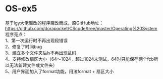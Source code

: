 # OS-ex5
基于lgy大佬魔改的程序魔改而成，原GitHub地址：https://github.com/dorapocket/CScode/tree/master/Operating%20System  
程序亮点：  
1、第一次运行时不再出现段错误  
2、修复了时间bug  
3、建立多个文件夹后ls不再出现乱码  
4、支持修改扇区大小（64～1024，超过1024未测试，64时只能保存两个fcb所以无法新建文件或文件夹）  
5、用户界面加入了format功能，用法format + 扇区大小